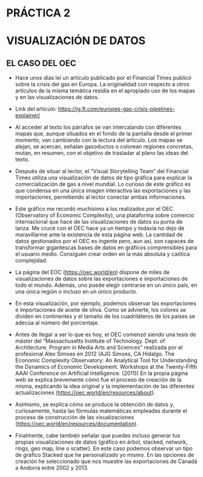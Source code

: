 # PRÁCTICA 2

# VISUALIZACIÓN DE DATOS

## EL CASO DEL OEC

-	Hace unos días leí un artículo publicado por el Financial Times publicó sobre la crisis del gas en Europa. La originalidad con respecto a otros artículos de la misma temática residía en el apropiado uso de los mapas y en las visualizaciones de datos. 

-	Link del artículo: https://ig.ft.com/europes-gas-crisis-pipelines-explainer/

-	Al acceder al texto los párrafos se van intercalando con diferentes mapas que, aunque situados en el fondo de la pantalla desde el primer momento, van cambiando con la lectura del artículo. Los mapas se alejan, se acercan, señalan gasoductos o colorean regiones concretas, mutan, en resumen, con el objetivo de trasladar al plano las ideas del texto.
 
-	Después de situar al lector, el “Visual Storytelling Team” del Financial Times utiliza una visualización de datos de tipo gráfica para explicar la comercialización de gas a nivel mundial. Lo curioso de este gráfico es que condensa en una única imagen interactiva las exportaciones y las importaciones, permitiendo al lector conectar ambas informaciones. 
 
-	Este gráfico me recordó muchísimo a los realizados por el OEC (Observatory of Economic Complexity), una plataforma sobre comercio internacional que hace de las visualizaciones de datos su punta de lanza. Me crucé con el OEC hace ya un tiempo y todavía no dejo de maravillarme ante la existencia de esta página web. La cantidad de datos gestionados por el OEC es ingente pero, aun así, son capaces de transformar gigantescas bases de datos en gráficos comprensibles para el usuario medio. Consiguen crear orden en la más absoluta y caótica complejidad.

-	La página del EOC (https://oec.world/en) dispone de miles de visualizaciones de datos sobre las exportaciones e importaciones de todo el mundo. Además, uno puede elegir centrarse en un único país, en una única región o incluso en un único producto.
 
-	En esta visualización, por ejemplo, podemos observar las exportaciones e importaciones de aceite de oliva. Como se advierte, los colores se dividen en continentes y el tamaño de los cuadriláteros de los países se adecúa al número del porcentaje.

-	Antes de llegar a ser lo que es hoy, el OEC comenzó siendo una tesis de máster del “Massachusetts Institute of Technology. Dept. of Architecture. Program in Media Arts and Sciences” realizada por el profesional Alex Simoes en 2012 (AJG Simoes, CA Hidalgo. The Economic Complexity Observatory: An Analytical Tool for Understanding the Dynamics of Economic Development. Workshops at the Twenty-Fifth AAAI Conference on Artificial Intelligence. (2011)) En la propia página web  se explica brevemente cómo fue el proceso de creación de la misma, explicando la idea original y la implementación de las diferentes actualizaciones (https://oec.world/en/resources/about). 

-	Asimismo, se explica cómo se produce la obtención de datos y, curiosamente, hasta las fórmulas matemáticas empleadas durante el proceso de construcción de las visualizaciones (https://oec.world/en/resources/documentation).

-	Finalmente, cabe también señalar que puedes incluso generar tus propias visualizaciones de datos (gráfico en árbol, stacked, network, rings, geo map, line o scatter). En este caso podemos observar un tipo de gráfico Stacked que he personalizado yo mismo. En las opciones de creación he seleccionado que nos muestre las exportaciones de Canadá a Andorra entre 2002 y 2013.

